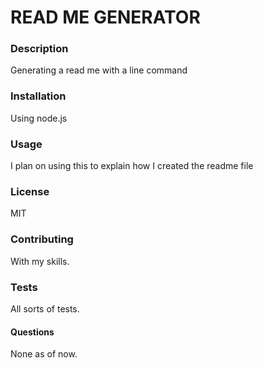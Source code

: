 # READ ME GENERATOR
  ### Description
  Generating a read me with a line command 
  ### Installation
  Using node.js
  ### Usage
  I plan on using this to explain how I created the readme file
  ### License
  MIT
  ### Contributing
  With my skills.
  ### Tests
  All sorts of tests.
  #### Questions
  None as of now.
